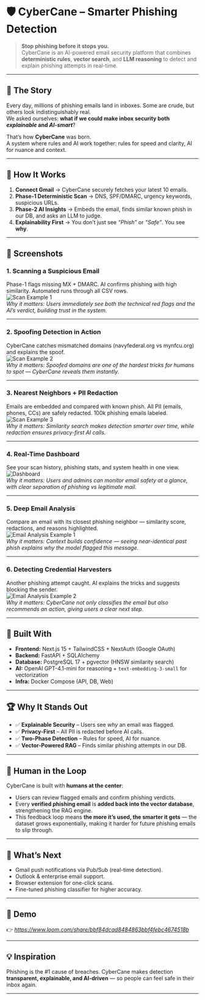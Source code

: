 # 🛡️ CyberCane – Smarter Phishing Detection

> **Stop phishing before it stops you.**  
> CyberCane is an AI-powered email security platform that combines **deterministic rules**, **vector search**, and **LLM reasoning** to detect and explain phishing attempts in real-time.

---

## 🌟 The Story

Every day, millions of phishing emails land in inboxes. Some are crude, but others look indistinguishably real.  
We asked ourselves: **what if we could make inbox security both *explainable* and *AI-smart***?

That’s how **CyberCane** was born.  
A system where rules and AI work together: rules for speed and clarity, AI for nuance and context.

---

## 🚀 How It Works

1. **Connect Gmail** → CyberCane securely fetches your latest 10 emails.  
2. **Phase-1 Deterministic Scan** → DNS, SPF/DMARC, urgency keywords, suspicious URLs.  
3. **Phase-2 AI Insights** → Embeds the email, finds similar known phish in our DB, and asks an LLM to judge.  
4. **Explainability First** → You don’t just see *“Phish”* or *“Safe”*. You see **why**.

---

## 📸 Screenshots

### 1. Scanning a Suspicious Email  
Phase-1 flags missing MX + DMARC. AI confirms phishing with high similarity. Automated runs through all CSV rows.   
![Scan Example 1](/web/public/pic1.png)  
*Why it matters: Users immediately see both the technical red flags and the AI’s verdict, building trust in the system.*

---

### 2. Spoofing Detection in Action  
CyberCane catches mismatched domains (navyfederal.org vs mynfcu.org) and explains the spoof.  
![Scan Example 2](/web/public/pic2.png)  
*Why it matters: Spoofed domains are one of the hardest tricks for humans to spot — CyberCane reveals them instantly.*

---

### 3. Nearest Neighbors + PII Redaction  
Emails are embedded and compared with known phish. All PII (emails, phones, CCs) are safely redacted. 100k phishing emails labeled. 
![Scan Example 3](/web/public/pic3.png)  
*Why it matters: Similarity search makes detection smarter over time, while redaction ensures privacy-first AI calls.*

---

### 4. Real-Time Dashboard  
See your scan history, phishing stats, and system health in one view.  
![Dashboard](/web/public/pic4.png)  
*Why it matters: Users and admins can monitor email safety at a glance, with clear separation of phishing vs legitimate mail.*

---

### 5. Deep Email Analysis  
Compare an email with its closest phishing neighbor — similarity score, redactions, and reasons highlighted.  
![Email Analysis Example 1](/web/public/pic5.png)  
*Why it matters: Context builds confidence — seeing near-identical past phish explains why the model flagged this message.*

---

### 6. Detecting Credential Harvesters  
Another phishing attempt caught. AI explains the tricks and suggests blocking the sender.  
![Email Analysis Example 2](/web/public/pic6.png)  
*Why it matters: CyberCane not only classifies the email but also recommends an action, giving users a clear next step.*

---

## 🧩 Built With

- **Frontend:** Next.js 15 + TailwindCSS + NextAuth (Google OAuth)  
- **Backend:** FastAPI + SQLAlchemy  
- **Database:** PostgreSQL 17 + pgvector (HNSW similarity search)  
- **AI:** OpenAI GPT-4.1-mini for reasoning + `text-embedding-3-small` for vectorization  
- **Infra:** Docker Compose (API, DB, Web)  

---

## 🏆 Why It Stands Out

- ✅ **Explainable Security** – Users see *why* an email was flagged.  
- ✅ **Privacy-First** – All PII is redacted before AI calls.  
- ✅ **Two-Phase Detection** – Rules for speed, AI for nuance.  
- ✅ **Vector-Powered RAG** – Finds similar phishing attempts in our DB.  

---

## 🔄 Human in the Loop

CyberCane is built with **humans at the center**:  
- Users can review flagged emails and confirm phishing verdicts.  
- Every **verified phishing email** is **added back into the vector database**, strengthening the RAG engine.  
- This feedback loop means **the more it’s used, the smarter it gets** — the dataset grows exponentially, making it harder for future phishing emails to slip through.

---

## 🔮 What’s Next

- Gmail push notifications via Pub/Sub (real-time detection).  
- Outlook & enterprise email support.  
- Browser extension for one-click scans.  
- Fine-tuned phishing classifier for higher accuracy.  

---

## 🎥 Demo

👉 *https://www.loom.com/share/bbf84dcad8484863bbf4febc4674518b*  

---

## 💡 Inspiration

Phishing is the #1 cause of breaches. CyberCane makes detection **transparent, explainable, and AI-driven** — so people can feel safe in their inbox again.

---
